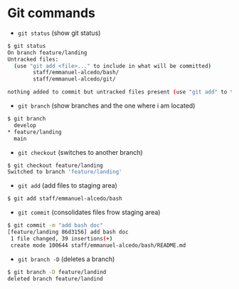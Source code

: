 # Git commands

- `git status` (show git status)

```sh
$ git status 
On branch feature/landing
Untracked files:
  (use "git add <file>..." to include in what will be committed)
        staff/emmanuel-alcedo/bash/
        staff/emmanuel-alcedo/git/

nothing added to commit but untracked files present (use "git add" to track)
```

- `git branch` (show branches and the one where i am located)

```sh
$ git branch
  develop
* feature/landing
  main
```

- `git checkout` (switches to another branch)

```sh
$ git checkout feature/landing
Switched to branch 'feature/landing'
```

- `git add` (add files to staging area)

```sh
$ git add staff/emmanuel-alcedo/bash
```

- `git commit` (consolidates files frow staging area)

```sh
$ git commit -m "add bash doc"
[feature/landing 86d3156] add bash doc
 1 file changed, 39 insertions(+)
 create mode 100644 staff/emmanuel-alcedo/bash/README.md
```

- `git branch -D`  (deletes a branch)

```sh
$ git branch -D feature/landind
deleted branch feature/landind
```
